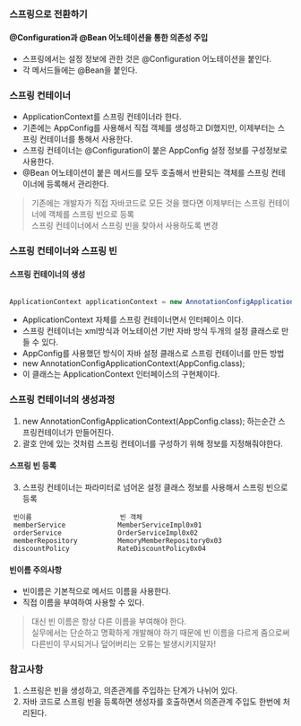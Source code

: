 ### 스프링으로 전환하기
#### @Configuration과 @Bean 어노테이션을 통한 의존성 주입
* 스프링에서는 설정 정보에 관한 것은 @Configuration 어노테이션을 붙인다.
* 각 메서드들에는 @Bean을 붙인다.

### 스프링 컨테이너
* ApplicationContext를 스프링 컨테이너라 한다.
* 기존에는 AppConfig를 사용해서 직접 객체를 생성하고 DI했지만, 이제부터는 스프링 컨테이너를 통해서 사용한다.
* 스프링 컨테이너는 @Configuration이 붙은 AppConfig 설정 정보를 구성정보로 사용한다.
* @Bean 어노테이션이 붙은 메서드를 모두 호출해서 반환되는 객체를 스프링 컨테이너에 등록해서 관리한다.

> 기존에는 개발자가 직접 자바코드로 모든 것을 했다면 이제부터는 스프링 컨테이너에 객체를 스프링 빈으로 등록 <br>
> 스프링 컨테이너에서 스프링 빈을 찾아서 사용하도록 변경
 
 ### 스프링 컨테이너와 스프링 빈
 #### 스프링 컨테이너의 생성
 
 ``` java
 
 ApplicationContext applicationContext = new AnnotationConfigApplicationContext(AppConfig.class);
 
 ```
 * ApplicationContext 자체를 스프링 컨테이너면서 인터페이스 이다.
 * 스프링 컨테이너는 xml방식과 어노테이션 기반 자바 방식 두개의 설정 클래스로 만들 수 있다.
 * AppConfig를 사용했던 방식이 자바 설정 클래스로 스프링 컨테이너를 만든 방법
  * new AnnotationConfigApplicationContext(AppConfig.class);
  * 이 클래스는 ApplicationContext 인터페이스의 구현체이다.

### 스프링 컨테이너의 생성과정
1. new AnnotationConfigApplicationContext(AppConfig.class); 하는순간 스프링컨테이너가 만들어진다.
2. 괄호 안에 있는 것처럼 스프링 컨테이너를 구성하기 위해 정보를 지정해줘야한다.

#### 스프링 빈 등록
3. 스프링 컨테이너는 파라미터로 넘어온 설정 클래스 정보를 사용해서 스프링 빈으로 등록

```
 빈이름                      빈 객체
 memberService             MemberServiceImpl0x01
 orderService              OrderServiceImpl0x02
 memberRepository          MemoryMemberRepository0x03
 discountPolicy            RateDiscountPolicy0x04

```

#### 빈이름 주의사항
* 빈이름은 기본적으로 메서드 이름을 사용한다.
* 직접 이름을 부여하여 사용할 수 있다.
> 대신 빈 이름은 항상 다른 이름을 부여해야 한다. <br>
> 실무에서는 단순하고 명확하게 개발해야 하기 때문에 빈 이름을 다르게 줌으로써 다른빈이 무시되거나 덮어버리는 오류는 발생시키지말자!


### 참고사항
1. 스프링은 빈을 생성하고, 의존관계를 주입하는 단계가 나뉘어 있다.
2. 자바 코드로 스프링 빈을 등록하면 생성자를 호출하면서 의존관계 주입도 한번에 처리된다.




